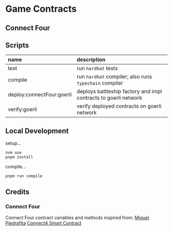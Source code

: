 # Game Contracts
## Connect Four

## Scripts

| name | description |
| :---- | :---------- |
| test | run `hardhat` tests |
| compile | run `hardhat` compiler; also runs `typechain` compiler |
| deploy:connectFour:goerli | deploys battleship factory and impl contracts to goerli network |
| verify:goerli | verify deployed contracts on goerli network |

## Local Development

setup...

```shall
nvm use
pnpm install
```

compile...

```shell
pnpm run compile
```

## Credits
### Connect Four
Connect Four contract variables and methods inspired from:
[Miguel Piedrafita](https://github.com/m1guelpf)
[Connect4 Smart Contract](https://github.com/m1guelpf/connect4-sol/blob/main/src/ConnectFour.sol)